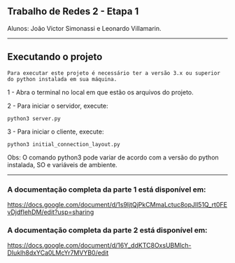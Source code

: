 ## Trabalho de Redes 2 - Etapa 1

Alunos: João Victor Simonassi e Leonardo Villamarin.

<hr/>

## Executando o projeto

	Para executar este projeto é necessário ter a versão 3.x ou superior do python instalada em sua máquina.

1 - Abra o terminal no local em que estão os arquivos do projeto.

2 - Para iniciar o servidor, execute:

	python3 server.py

3 - Para iniciar o cliente, execute:

	python3 initial_connection_layout.py

Obs: O comando python3 pode variar de acordo com a versão do python instalada, SO e variáveis de ambiente.
<hr/>

### A documentação completa da parte 1 está disponível em:

https://docs.google.com/document/d/1s9ljtQjPkCMmaLctuc8opJll51Q_rt0FEvDjdfIehDM/edit?usp=sharing

### A documentação completa da parte 2 está disponível em:

https://docs.google.com/document/d/16Y_ddKTC8OxsUBMlch-DIuklh8dxYCa0LMcYr7MVYB0/edit
